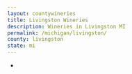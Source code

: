 ```yaml
---
layout: countywineries
title: Livingston Wineries
description: Wineries in Livingston MI
permalink: /michigan/livingston/
county: livingston
state: mi
---
```

-
